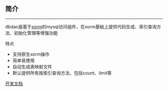 ## 简介
----------
dbdao是基于[xorm](https://xorm.io)的mysql访问组件，在xorm基础上提供代码生成、索引查询方法、初始化管理等增强功能

特点

* 支持原生xorm操作
* 简单易使用
* 自动生成表映射文件
* 默认提供所有按索引查询方法，包括count、limit等

[开发文档](https://www.yuque.com/tal-tech/torm)
